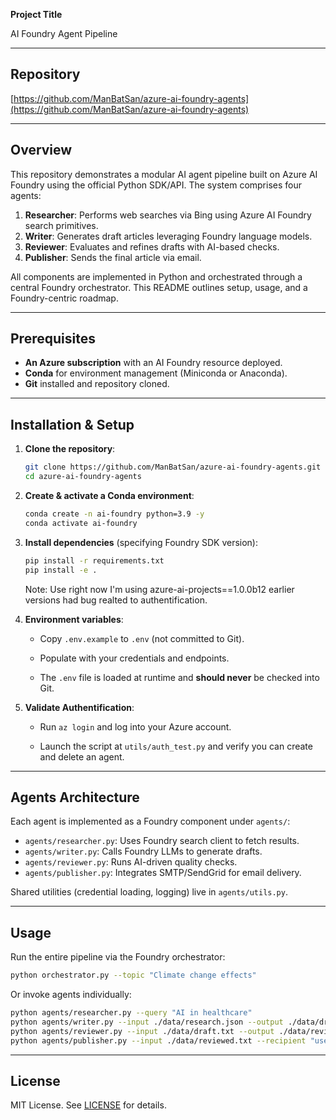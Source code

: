 **Project Title**

AI Foundry Agent Pipeline

---

## Repository

[https://github.com/ManBatSan/azure-ai-foundry-agents](https://github.com/ManBatSan/azure-ai-foundry-agents)

---

## Overview

This repository demonstrates a modular AI agent pipeline built on Azure AI Foundry using the official Python SDK/API. The system comprises four agents:

1. **Researcher**: Performs web searches via Bing using Azure AI Foundry search primitives.
2. **Writer**: Generates draft articles leveraging Foundry language models.
3. **Reviewer**: Evaluates and refines drafts with AI-based checks.
4. **Publisher**: Sends the final article via email.

All components are implemented in Python and orchestrated through a central Foundry orchestrator. This README outlines setup, usage, and a Foundry-centric roadmap.

---

## Prerequisites

* **An Azure subscription** with an AI Foundry resource deployed.
* **Conda** for environment management (Miniconda or Anaconda).
* **Git** installed and repository cloned.

---

## Installation & Setup

1. **Clone the repository**:

   ```bash
   git clone https://github.com/ManBatSan/azure-ai-foundry-agents.git
   cd azure-ai-foundry-agents
   ```

2. **Create & activate a Conda environment**:

   ```bash
   conda create -n ai-foundry python=3.9 -y
   conda activate ai-foundry
   ```

3. **Install dependencies** (specifying Foundry SDK version):

   ```bash
   pip install -r requirements.txt
   pip install -e .
   ```

   Note: Use right now I'm using azure-ai-projects==1.0.0b12 earlier versions had bug realted to authentification.

4. **Environment variables**:

   * Copy `.env.example` to `.env` (not committed to Git).

   * Populate with your credentials and endpoints.

   * The `.env` file is loaded at runtime and **should never** be checked into Git.

5. **Validate Authentification**:

    * Run `az login` and log into your Azure account.

    * Launch the script at `utils/auth_test.py` and verify you can create and delete an agent.
---

## Agents Architecture

Each agent is implemented as a Foundry component under `agents/`:

* `agents/researcher.py`: Uses Foundry search client to fetch results.
* `agents/writer.py`: Calls Foundry LLMs to generate drafts.
* `agents/reviewer.py`: Runs AI-driven quality checks.
* `agents/publisher.py`: Integrates SMTP/SendGrid for email delivery.

Shared utilities (credential loading, logging) live in `agents/utils.py`.

---

## Usage

Run the entire pipeline via the Foundry orchestrator:

```bash
python orchestrator.py --topic "Climate change effects"
```

Or invoke agents individually:

```bash
python agents/researcher.py --query "AI in healthcare"
python agents/writer.py --input ./data/research.json --output ./data/draft.txt
python agents/reviewer.py --input ./data/draft.txt --output ./data/reviewed.txt
python agents/publisher.py --input ./data/reviewed.txt --recipient "user@example.com"
```

---


## License

MIT License. See [LICENSE](LICENSE) for details.
